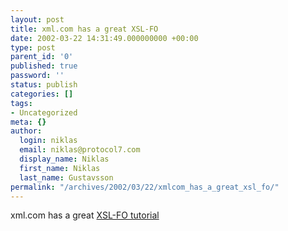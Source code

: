 ```yaml
---
layout: post
title: xml.com has a great XSL-FO
date: 2002-03-22 14:31:49.000000000 +00:00
type: post
parent_id: '0'
published: true
password: ''
status: publish
categories: []
tags:
- Uncategorized
meta: {}
author:
  login: niklas
  email: niklas@protocol7.com
  display_name: Niklas
  first_name: Niklas
  last_name: Gustavsson
permalink: "/archives/2002/03/22/xmlcom_has_a_great_xsl_fo/"
---
```

xml.com has a great [XSL-FO tutorial](http://www.xml.com/pub/a/2002/03/20/xsl-fo.html)

